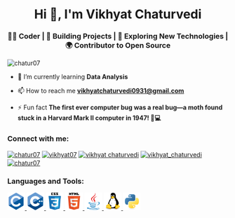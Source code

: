 <h1 align="center">Hi 👋, I'm Vikhyat Chaturvedi</h1>
<h3 align="center">👨‍💻 Coder | 🔧 Building Projects | 🌱 Exploring New Technologies | 🌍 Contributor to Open Source</h3>

<p align="left"> <img src="https://komarev.com/ghpvc/?username=chatur07&label=Profile%20views&color=0e75b6&style=flat" alt="chatur07" /> </p>

- 🌱 I’m currently learning **Data Analysis**

- 📫 How to reach me **vikhyatchaturvedi0931@gmail.com**

- ⚡ Fun fact **The first ever computer bug was a real bug—a moth found stuck in a Harvard Mark II computer in 1947! 🦋💻**

<h3 align="left">Connect with me:</h3>
<p align="left">
<a href="https://codepen.io/chatur07" target="blank"><img align="center" src="https://raw.githubusercontent.com/rahuldkjain/github-profile-readme-generator/master/src/images/icons/Social/codepen.svg" alt="chatur07" height="30" width="40" /></a>
<a href="https://twitter.com/vikhyat07" target="blank"><img align="center" src="https://raw.githubusercontent.com/rahuldkjain/github-profile-readme-generator/master/src/images/icons/Social/twitter.svg" alt="vikhyat07" height="30" width="40" /></a>
<a href="https://linkedin.com/in/vikhyat chaturvedi" target="blank"><img align="center" src="https://raw.githubusercontent.com/rahuldkjain/github-profile-readme-generator/master/src/images/icons/Social/linked-in-alt.svg" alt="vikhyat chaturvedi" height="30" width="40" /></a>
<a href="https://instagram.com/vikhyat_chaturvedi" target="blank"><img align="center" src="https://raw.githubusercontent.com/rahuldkjain/github-profile-readme-generator/master/src/images/icons/Social/instagram.svg" alt="vikhyat_chaturvedi" height="30" width="40" /></a>
<a href="https://www.hackerrank.com/chatur07" target="blank"><img align="center" src="https://raw.githubusercontent.com/rahuldkjain/github-profile-readme-generator/master/src/images/icons/Social/hackerrank.svg" alt="chatur07" height="30" width="40" /></a>
</p>

<h3 align="left">Languages and Tools:</h3>
<p align="left"> <a href="https://www.cprogramming.com/" target="_blank" rel="noreferrer"> <img src="https://raw.githubusercontent.com/devicons/devicon/master/icons/c/c-original.svg" alt="c" width="40" height="40"/> </a> <a href="https://www.w3schools.com/cpp/" target="_blank" rel="noreferrer"> <img src="https://raw.githubusercontent.com/devicons/devicon/master/icons/cplusplus/cplusplus-original.svg" alt="cplusplus" width="40" height="40"/> </a> <a href="https://www.w3schools.com/css/" target="_blank" rel="noreferrer"> <img src="https://raw.githubusercontent.com/devicons/devicon/master/icons/css3/css3-original-wordmark.svg" alt="css3" width="40" height="40"/> </a> <a href="https://www.w3.org/html/" target="_blank" rel="noreferrer"> <img src="https://raw.githubusercontent.com/devicons/devicon/master/icons/html5/html5-original-wordmark.svg" alt="html5" width="40" height="40"/> </a> <a href="https://www.java.com" target="_blank" rel="noreferrer"> <img src="https://raw.githubusercontent.com/devicons/devicon/master/icons/java/java-original.svg" alt="java" width="40" height="40"/> </a> <a href="https://www.linux.org/" target="_blank" rel="noreferrer"> <img src="https://raw.githubusercontent.com/devicons/devicon/master/icons/linux/linux-original.svg" alt="linux" width="40" height="40"/> </a> <a href="https://www.python.org" target="_blank" rel="noreferrer"> <img src="https://raw.githubusercontent.com/devicons/devicon/master/icons/python/python-original.svg" alt="python" width="40" height="40"/> </a> </p>

